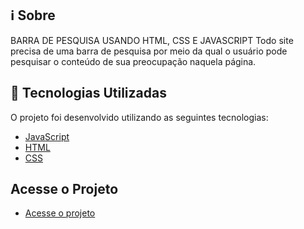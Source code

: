 

## :information_source: Sobre

BARRA DE PESQUISA USANDO HTML, CSS E JAVASCRIPT
Todo site precisa de uma barra de pesquisa por meio da qual o usuário pode pesquisar o conteúdo de sua preocupação naquela página.

## :rocket: Tecnologias Utilizadas

O projeto foi desenvolvido utilizando as seguintes tecnologias:



- [JavaScript](https://www.javascript.com/)
- [HTML](https://www.w3schools.com/html/)
- [CSS](https://www.w3schools.com/css/)


## Acesse o Projeto

- <a href="https://searchenginejlobato95.netlify.app/">Acesse o projeto</a>